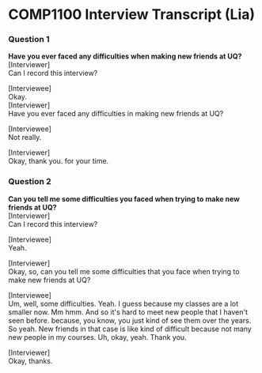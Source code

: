 # COMP1100 Interview Transcript (Lia)  
### Question 1
**Have you ever faced any difficulties when making new friends at UQ?**  
[Interviewer]  
Can I record this interview?  

[Interviewee]  
Okay.  
[Interviewer]  
Have you ever faced any difficulties in making new friends at UQ?  

[Interviewee]  
Not really.  

[Interviewer]  
Okay, thank you. for your time.  

### Question 2
**Can you tell me some difficulties you faced when trying to make new friends at UQ?**  
[Interviewer]  
Can I record this interview?  

[Interviewee]  
Yeah.  

[Interviewer]  
Okay, so, can you tell me some difficulties that you face when trying to make new friends at UQ?  

[Interviewee]  
Um, well, some difficulties. Yeah. I guess because my classes are a lot smaller now. Mm hmm. And so it's hard to meet new people that I haven't seen before. because, you know, you just kind of see them over the years. So yeah. New friends in that case is like kind of difficult because not many new people in my courses. Uh, okay, yeah. Thank you.  

[Interviewer]  
Okay, thanks.  
